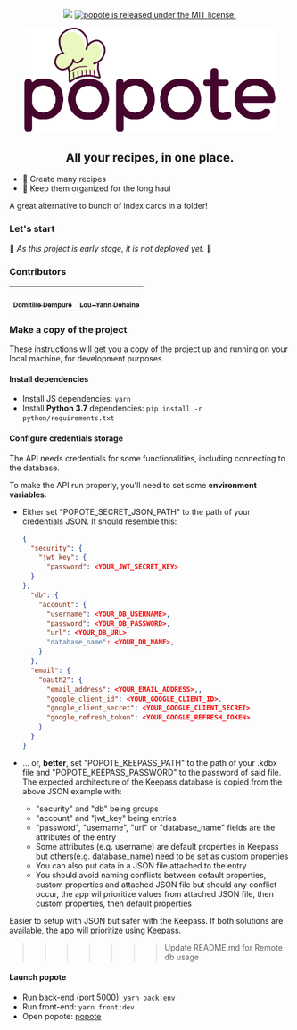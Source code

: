 <p align="center">
  <img src="https://img.shields.io/badge/version-0.1.0-green"/>
  <a href="https://github.com/domidemps/popote/blob/master/LICENSE">
    <img src="https://img.shields.io/badge/license-MIT-blue" alt="popote is released under the MIT license." />
  </a>
</p>

<p align="center">
  <img src="https://github.com/domidemps/popote/blob/master/src/images/popote_logo.png" width="450px;"/>
</p>

<h2 align="center">All your recipes, in one place.</h2>

- 🍳 Create many recipes
- 📒 Keep them organized for the long haul

A great alternative to bunch of index cards in a folder!

### Let's start

🚧 *As this project is early stage, it is not deployed yet.* 🚧


### Contributors

<table>
  <tr>
    <td align="center">
      <a href="https://github.com/domidemps">
        <img src="https://avatars.githubusercontent.com/domidemps?s=100" width="100px;" alt=""/>
        <br />
        <sub>
          <b>Domitille Dempuré</b>
        </sub>
      </a>
    <td align="center">
      <a href="https://github.com/ldehaine">
        <img src="https://avatars.githubusercontent.com/ldehaine?s=100" width="100px;" alt=""/>
        <br />
        <sub>
          <b>Lou-Yann Dehaine</b>
        </sub>
      </a>
  </tr>
</table>

### Make a copy of the project

These instructions will get you a copy of the project up and running on your local machine, for development purposes.

#### Install dependencies

- Install JS dependencies: `yarn`
- Install **Python 3.7** dependencies: `pip install -r python/requirements.txt`

#### Configure credentials storage

The API needs credentials for some functionalities, including connecting to the database.

To make the API run properly, you'll need to set some **environment variables**:
* Either set "POPOTE_SECRET_JSON_PATH" to the path of your credentials JSON. It should resemble this:
  ```JSON
  {
    "security": {
      "jwt_key": {
        "password": <YOUR_JWT_SECRET_KEY>
    }
  },
    "db": {
      "account": {
        "username": <YOUR_DB_USERNAME>,
        "password": <YOUR_DB_PASSWORD>,
        "url": <YOUR_DB_URL>
        "database_name": <YOUR_DB_NAME>,
      }
    },
    "email": {
      "oauth2": {
        "email_address": <YOUR_EMAIL_ADDRESS>,,
        "google_client_id": <YOUR_GOOGLE_CLIENT_ID>,
        "google_client_secret": <YOUR_GOOGLE_CLIENT_SECRET>,
        "google_refresh_token": <YOUR_GOOGLE_REFRESH_TOKEN>
      }
    }
  }
  ```

* ... or, **better**, set "POPOTE_KEEPASS_PATH" to the path of your .kdbx file and "POPOTE_KEEPASS_PASSWORD" to the
 password of said file. The expected architecture of the Keepass database is copied from the above JSON example with:
  * "security" and "db" being groups
  * "account" and "jwt_key" being entries
  * "password", "username", "url" or "database_name" fields are the attributes of the entry
  * Some attributes (e.g. username) are default properties in Keepass but others(e.g. database_name) need to be set
   as custom properties
  * You can also put data in a JSON file attached to the entry
  * You should avoid naming conflicts between default properties, custom properties and attached JSON file but should
   any conflict occur, the app wil prioritize values from attached JSON file, then custom properties, then default
   properties

Easier to setup with JSON but safer with the Keepass. If both solutions are available, the app will prioritize using
Keepass.
>>>>>>> Update README.md for Remote db usage

#### Launch popote

- Run back-end (port 5000): `yarn back:env`
- Run front-end: `yarn front:dev`
- Open popote: [popote](http://localhost:8080/)
